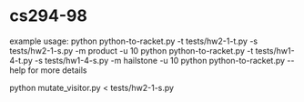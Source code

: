cs294-98
========

example usage: 
python python-to-racket.py -t tests/hw2-1-t.py -s tests/hw2-1-s.py -m product -u 10
python python-to-racket.py -t tests/hw1-4-t.py -s tests/hw1-4-s.py -m hailstone -u 10
python python-to-racket.py --help for more details

python mutate_visitor.py < tests/hw2-1-s.py
